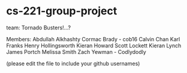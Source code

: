 cs-221-group-project
====================

team: Tornado Busters!...?

Members:
Abdullah Alkhashty
Cormac Brady - cob16
Calvin Chan
Karl Franks
Henry Hollingsworth
Kieran Howard
Scott Lockett
Kieran Lynch
James Portch
Melissa Smith
Zach Yewman - Codlydodly

(please edit the file to include your github usernames)
